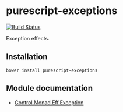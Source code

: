 # purescript-exceptions

[![Build Status](https://travis-ci.org/purescript/purescript-exceptions.svg?branch=master)](https://travis-ci.org/purescript/purescript-exceptions)

Exception effects.

## Installation

```
bower install purescript-exceptions
```

## Module documentation

- [Control.Monad.Eff.Exception](docs/Control.Monad.Eff.Exception.md)
